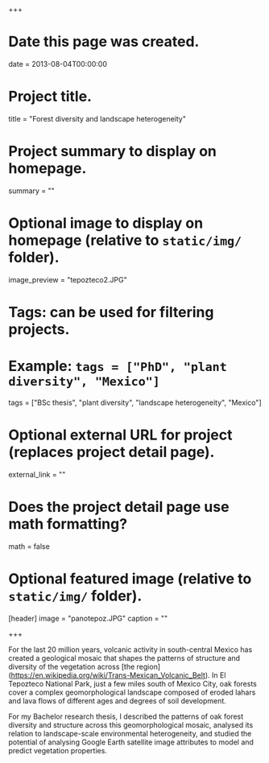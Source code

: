 +++
# Date this page was created.
date = 2013-08-04T00:00:00

# Project title.
title = "Forest diversity and landscape heterogeneity"

# Project summary to display on homepage.
summary = ""

# Optional image to display on homepage (relative to `static/img/` folder).
image_preview = "tepozteco2.JPG"

# Tags: can be used for filtering projects.
# Example: `tags = ["PhD", "plant diversity", "Mexico"]`
tags = ["BSc thesis", "plant diversity", "landscape heterogeneity", "Mexico"]

# Optional external URL for project (replaces project detail page).
external_link = ""

# Does the project detail page use math formatting?
math = false

# Optional featured image (relative to `static/img/` folder).
[header]
image = "panotepoz.JPG"
caption = ""

+++

For the last 20 million years, volcanic activity in south-central Mexico has created a geological mosaic that shapes the patterns of structure and diversity of the vegetation across [the region] (https://en.wikipedia.org/wiki/Trans-Mexican_Volcanic_Belt). In El Tepozteco National Park, just a few miles south of Mexico City, oak forests cover a complex geomorphological landscape composed of eroded lahars and lava flows of different ages and degrees of soil development. 

For my Bachelor research thesis, I described the patterns of oak forest diversity and structure across this geomorphological mosaic, analysed its relation to landscape-scale environmental heterogeneity, and studied the potential of analysing Google Earth satellite image attributes to model and predict vegetation properties. 
